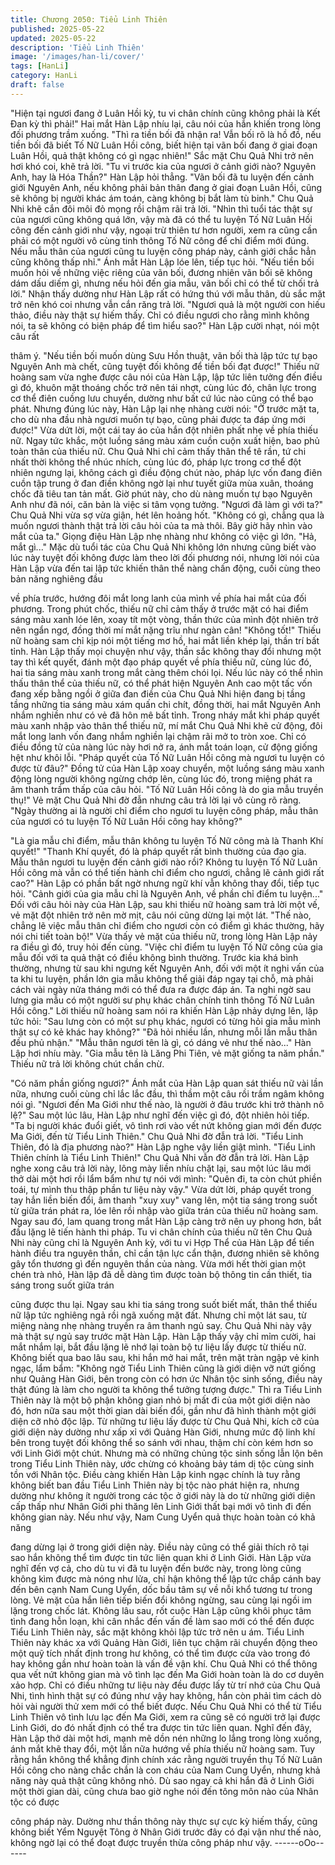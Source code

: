 ```yaml
---
title: Chương 2050: Tiểu Linh Thiên
published: 2025-05-22
updated: 2025-05-22
description: 'Tiểu Linh Thiên'
image: '/images/han-li/cover/'
tags: [HanLi]
category: HanLi
draft: false
---
```


"Hiện tại ngươi đang ở Luân Hồi kỳ, tu vi chân chính cũng không
phải là Kết Đan kỳ thì phải!" Hai mắt Hàn Lập nhíu lại, câu nói của
hắn khiến trong lòng đối phương trầm xuống.
"Thì ra tiền bối đã nhận ra! Vẫn bối rõ là hồ đồ, nếu tiền bối đã
biết Tố Nữ Luân Hồi công, biết hiện tại vãn bối đang ở giai đoạn
Luân Hồi, quả thật không có gì ngạc nhiên!" Sắc mặt Chu Quả
Nhi trở nên hơi khó coi, khẽ trả lời.
"Tu vi trước kia của ngươi ở cảnh giới nào? Nguyên Anh, hay là
Hóa Thần?" Hàn Lập hỏi thẳng.
"Vãn bối đã tu luyện đến cảnh giới Nguyên Anh, nếu không phải
bản thân đang ở giai đoạn Luân Hồi, cũng sẽ không bị người khác
ám toán, càng không bị bắt làm tù binh." Chu Quả Nhi khẽ cắn đôi
môi đỏ mọng rồi chậm rãi trả lời.
"Nhìn thì tuổi tác thật sự của ngươi cũng không quá lớn, vậy mà
đã có thể tu luyện Tố Nữ Luân Hồi công đến cảnh giới như vậy,
ngoại trừ thiên tư hơn người, xem ra cũng cần phải có một người
vô cùng tinh thông Tố Nữ công để chỉ điểm mới đúng. Nếu mẫu
thân của ngươi cũng tu luyện công pháp này, cảnh giới chắc hẳn
cũng không thấp nhỉ." Ánh mắt Hàn Lập lóe lên, tiếp tục hỏi.
"Nếu tiền bối muốn hỏi về những việc riêng của vãn bối, đương
nhiên vãn bối sẽ không dám dấu diếm gì, nhưng nếu hỏi đến gia
mẫu, vãn bối chỉ có thể từ chối trả lời." Nhận thấy dường như Hàn
Lập rất có hứng thú với mẫu thân, dù sắc mặt trở nên khó coi
nhưng vẫn cắn răng trả lời.
"Ngươi quả là một người con hiếu thảo, điều này thật sự hiếm
thấy. Chỉ có điều ngươi cho rằng mình không nói, ta sẽ không có
biện pháp để tìm hiểu sao?" Hàn Lập cười nhạt, nói một câu rất

thâm ý.
"Nếu tiền bối muốn dùng Sưu Hồn thuật, vãn bối thà lập tức tự
bạo Nguyên Anh mà chết, cũng tuyệt đối không để tiền bối đạt
được!" Thiếu nữ hoàng sam vừa nghe được câu nói của Hàn Lập,
lập tức liên tưởng đến điều gì đó, khuôn mặt thoáng chốc trở nên
tái nhợt, cùng lúc đó, chân lực trong cơ thể điên cuồng lưu
chuyển, dường như bất cứ lúc nào cũng có thể bạo phát.
Nhưng đúng lúc này, Hàn Lập lại nhẹ nhàng cười nói:
"Ở trước mặt ta, cho dù nha đầu nhà ngươi muốn tự bạo, cũng
phải được ta đáp ứng mới được!"
Vừa dứt lời, một cái tay áo của hắn đột nhiên phất nhẹ về phía
thiếu nữ.
Ngay tức khắc, một luồng sáng màu xám cuồn cuộn xuất hiện,
bao phủ toàn thân của thiếu nữ.
Chu Quả Nhi chỉ cảm thấy thân thể tê rần, tứ chi nhất thời không
thể nhúc nhích, cùng lúc đó, pháp lực trong cơ thể đột nhiên
ngưng lại, không cách gì điều động chút nào, pháp lực vốn đang
điên cuồn tập trung ở đan điền không ngờ lại như tuyết giữa mùa
xuân, thoáng chốc đã tiêu tan tản mất.
Giờ phút này, cho dù nàng muốn tự bạo Nguyên Anh như đã nói,
căn bản là việc si tâm vọng tưởng.
"Ngươi đã làm gì với ta?" Chu Quả Nhi vừa sợ vừa giận, hét lên
hoảng hốt.
"Không có gì, chẳng qua là muốn ngươi thành thật trả lời câu hỏi
của ta mà thôi. Bây giờ hãy nhìn vào mắt của ta." Giọng điệu Hàn
Lập nhẹ nhàng như không có việc gì lớn.
"Hả, mắt gì..." Mặc dù tuổi tác của Chu Quả Nhi không lớn nhưng
cũng biết vào lúc này tuyệt đối không được làm theo lời đối
phương nói, nhưng lời nói của Hàn Lập vừa đến tai lập tức khiến
thân thể nàng chấn động, cuối cùng theo bản năng nghiêng đầu

về phía trước, hướng đôi mắt long lanh của mình về phía hai mắt
của đối phương.
Trong phút chốc, thiếu nữ chỉ cảm thấy ở trước mặt có hai điểm
sáng màu xanh lóe lên, xoay tít một vòng, thần thức của mình đột
nhiên trở nên ngẩn ngơ, đồng thời mí mắt nặng trĩu như ngàn
cân!
"Không tốt!" Thiếu nữ hoàng sam chỉ kịp nói một tiếng mơ hồ, hai
mắt liền khép lại, thần trí bất tỉnh.
Hàn Lập thấy mọi chuyện như vậy, thần sắc không thay đổi
nhưng một tay thì kết quyết, đánh một đạo pháp quyết về phía
thiếu nữ, cùng lúc đó, hai tia sáng màu xanh trong mắt càng thêm
chói lọi.
Nếu lúc này có thể nhìn thấu thân thể của thiếu nữ, có thể phát
hiện Nguyên Anh cao một tấc vốn đang xếp bằng ngồi ở giữa đan
điền của Chu Quả Nhi hiện đang bị tầng tầng những tia sáng màu
xám quấn chi chít, đồng thời, hai mắt Nguyên Anh nhắm nghiền
như có vẻ đã hôn mê bất tỉnh.
Trong nháy mắt khi pháp quyết màu xanh nhập vào thân thể thiếu
nữ, mí mắt Chu Quả Nhi khẽ cử động, đôi mắt long lanh vốn đang
nhắm nghiền lại chậm rãi mở to tròn xoe.
Chỉ có điều đồng tử của nàng lúc này hơi nở ra, ánh mắt toán
loạn, cử động giống hệt như khôi lỗi.
"Pháp quyết của Tố Nữ Luân Hồi công mà ngươi tu luyện có được
từ đâu?" Đồng tử của Hàn Lập xoay chuyển, một luồng sáng màu
xanh động lòng người không ngừng chớp lên, cùng lúc đó, trong
miệng phát ra âm thanh trầm thấp của câu hỏi.
"Tố Nữ Luân Hồi công là do gia mẫu truyền thụ!" Vẻ mặt Chu Quả
Nhi đờ đẫn nhưng câu trả lời lại vô cùng rõ ràng.
"Ngày thường ai là người chỉ điểm cho ngươi tu luyện công pháp,
mẫu thân của ngươi có tu luyện Tố Nữ Luân Hồi công hay
không?"

"Là gia mẫu chỉ điểm, mẫu thân không tu luyện Tố Nữ công mà là
Thanh Khí quyết!"
"Thanh Khí quyết, đó là pháp quyết rất bình thường của đạo gia.
Mẫu thân ngươi tu luyện đến cảnh giới nào rồi? Không tu luyện Tố
Nữ Luân Hồi công mà vẫn có thể tiến hành chỉ điểm cho ngươi,
chẳng lẽ cảnh giới rất cao?" Hàn Lập có phần bất ngờ nhưng ngữ
khí vẫn không thay đổi, tiếp tục hỏi.
"Cảnh giới của gia mẫu chỉ là Nguyên Anh, về phần chỉ điểm tu
luyện..." Đối với câu hỏi này của Hàn Lập, sau khi thiếu nữ hoàng
sam trả lời một vế, vẻ mặt đột nhiên trở nên mờ mịt, câu nói cũng
dừng lại một lát.
"Thế nào, chẳng lẽ việc mẫu thân chỉ điểm cho ngươi còn có điểm
gì khác thường, hãy nói chi tiết toàn bộ!" Vừa thấy vẻ mặt của
thiếu nữ, trong lòng Hàn Lập nảy ra điều gì đó, truy hỏi đến cùng.
"Việc chỉ điểm tu luyện Tố Nữ công của gia mẫu đối với ta quả
thật có điều không bình thường. Trước kia khá bình thường,
nhưng từ sau khi ngưng kết Nguyên Anh, đối với một ít nghi vấn
của ta khi tu luyện, phần lớn gia mẫu không thể giải đáp ngay tại
chỗ, mà phải cách vài ngày nửa tháng mới có thể đưa ra được
đáp án. Ta nghi ngờ sau lưng gia mẫu có một người sư phụ khác
chân chính tinh thông Tố Nữ Luân Hồi công."
Lời thiếu nữ hoàng sam nói ra khiến Hàn Lập nhảy dựng lên, lập
tức hỏi:
"Sau lưng còn có một sư phụ khác, ngươi có từng hỏi gia mẫu
mình thật sự có kẻ khác hay không?"
"Đã hỏi nhiều lần, nhưng mỗi lần mẫu thân đều phủ nhận."
"Mẫu thân ngươi tên là gì, có dáng vẻ như thế nào..." Hàn Lập hơi
nhíu mày.
"Gia mẫu tên là Lăng Phi Tiên, vẻ mặt giống ta năm phần." Thiếu
nữ trả lời không chút chần chừ.

"Có năm phần giống ngươi?" Ánh mắt của Hàn Lập quan sát thiếu
nữ vài lần nữa, nhưng cuối cùng chỉ lắc lắc đầu, thì thầm một câu
rồi trầm ngâm không nói gì.
"Ngươi đến Ma Giới như thế nào, là người ở đâu trước khi trở
thành nô lệ?" Sau một lúc lâu, Hàn Lập như nghĩ đến việc gì đó,
đột nhiên hỏi tiếp.
"Ta bị người khác đuổi giết, vô tình rơi vào vết nứt không gian mới
đến được Ma Giới, đến từ Tiểu Linh Thiên." Chu Quả Nhi đờ đẫn
trả lời.
"Tiểu Linh Thiên, đó là địa phương nào?" Hàn Lập nghe vậy liền
giật mình.
"Tiểu Linh Thiên chính là Tiểu Linh Thiên!" Chu Quả Nhi vẫn đờ
đẫn trả lời.
Hàn Lập nghe xong câu trả lời này, lông mày liền nhíu chặt lại,
sau một lúc lâu mới thở dài một hơi rồi lẩm bẩm như tự nói với
mình:
"Quên đi, ta còn chút phiền toái, tự mình thu thập phần tư liệu này
vậy."
Vừa dứt lời, pháp quyết trong tay hắn liền biến đổi, âm thanh "xuy
xuy" vang lên, một tia sáng trong suốt từ giữa trán phát ra, lóe lên
rồi nhập vào giữa trán của thiếu nữ hoàng sam.
Ngay sau đó, lam quang trong mắt Hàn Lập càng trở nên uy
phong hơn, bắt đầu lặng lẽ tiến hành thi pháp.
Tu vi chân chính của thiếu nữ tên Chu Quả Nhi này cũng chỉ là
Nguyên Anh kỳ, với tu vi Hợp Thể của Hàn Lập để tiến hành điều
tra nguyên thần, chỉ cần tận lực cẩn thận, đương nhiên sẽ không
gây tổn thương gì đến nguyên thần của nàng.
Vừa mới hết thời gian một chén trà nhỏ, Hàn lập đã dễ dàng tìm
được toàn bộ thông tin cần thiết, tia sáng trong suốt giữa trán

cũng được thu lại.
Ngay sau khi tia sáng trong suốt biết mất, thân thể thiếu nữ lập
tức nghiêng ngả rồi ngã xuống mặt đất.
Nhưng chỉ một lát sau, từ miệng nàng nhẹ nhàng truyền ra âm
thanh ngủ say.
Chu Quả Nhi này vậy mà thật sự ngủ say trước mặt Hàn Lập.
Hàn Lập thấy vậy chỉ mỉm cười, hai mắt nhắm lại, bắt đầu lặng lẽ
nhớ lại toàn bộ tư liệu lấy được từ thiếu nữ.
Không biết qua bao lâu sau, khi hắn mở hai mắt, trên mặt tràn
ngập vẻ kinh ngạc, lẩm bẩm:
"Không ngờ Tiểu Linh Thiên cũng là giới diện vỡ nứt giống như
Quảng Hàn Giới, bên trong còn có hơn ức Nhân tộc sinh sống,
điều này thật đúng là làm cho người ta không thể tưởng tượng
được."
Thì ra Tiểu Linh Thiên này là một bộ phận không gian nhỏ bị mất
đi của một giới diện nào đó, hơn nữa sau một thời gian dài biến
đổi, gần như đã hình thành một giới diện cỡ nhỏ độc lập. Từ
những tư liệu lấy được từ Chu Quả Nhi, kích cỡ của giới diện này
dường như xấp xỉ với Quảng Hàn Giới, nhưng mức độ linh khí
bên trong tuyệt đối không thể so sánh với nhau, thậm chí còn kém
hơn so với Linh Giới một chút.
Nhưng mà có những chủng tộc sinh sống lẫn lộn bên trong Tiểu
Linh Thiên này, ước chừng có khoảng bảy tám dị tộc cùng sinh
tồn với Nhân tộc.
Điều càng khiến Hàn Lập kinh ngạc chính là tuy rằng không biết
ban đầu Tiểu Linh Thiên này bị tộc nào phát hiện ra, nhưng
dường như không ít người trong các tộc ở giới này là do từ
những giới diện cấp thấp như Nhân Giới phi thăng lên Linh Giới
thất bại mới vô tình đi đến không gian này.
Nếu như vậy, Nam Cung Uyển quả thực hoàn toàn có khả năng

đang dừng lại ở trong giới diện này.
Điều này cũng có thể giải thích rõ tại sao hắn không thể tìm được
tin tức liên quan khi ở Linh Giới.
Hàn Lập vừa nghĩ đến vợ cả, cho dù tu vi đã tu luyện đến bước
này, trong lòng cũng không kìm được mà nóng như lửa, chỉ hận
không thể lập tức chắp cánh bay đến bên cạnh Nam Cung Uyển,
dốc bầu tâm sự về nỗi khổ tương tư trong lòng.
Vẻ mặt của hắn liên tiếp biến đổi không ngừng, sau cùng lại ngồi
im lặng trong chốc lát.
Không lâu sau, rốt cuộc Hàn Lập cũng khôi phục tâm tình đang
hỗn loạn, khi cân nhắc đến vấn đề làm sao mới có thể đến được
Tiểu Linh Thiên này, sắc mặt không khỏi lập tức trở nên u ám.
Tiểu Linh Thiên này khác xa với Quảng Hàn Giới, liên tục chậm
rãi chuyển động theo một quỹ tích nhất định trong hư không, có
thể tìm được cửa vào trong đó hay không gần như hoàn toàn là
vấn đề vận khí. Chu Quả Nhi có thể thông qua vết nứt không gian
mà vô tình lạc đến Ma Giới hoàn toàn là do cơ duyên xảo hợp.
Chỉ có điều những tư liệu này đều được lấy từ trí nhớ của Chu
Quả Nhi, tình hình thật sự có đúng như vậy hay không, hắn còn
phải tìm cách dò hỏi vài người thử xem mới có thể biết được.
Nếu Chu Quả Nhi có thể từ Tiểu Linh Thiên vô tình lưu lạc đến
Ma Giới, xem ra cũng sẽ có người trở lại được Linh Giới, do đó
nhất định có thể tra được tin tức liên quan.
Nghĩ đến đây, Hàn Lập thở dài một hơi, mạnh mẽ dồn nén những
lo lắng trong lòng xuống, ánh mắt khẽ thay đổi, một lần nữa
hướng về phía thiếu nữ hoàng sam.
Tuy rằng hắn không thể khẳng định chính xác rằng người truyền
thụ Tố Nữ Luân Hồi công cho nàng chắc chắn là con cháu của
Nam Cung Uyển, nhưng khả năng này quả thật cũng không nhỏ.
Dù sao ngay cả khi hắn đã ở Linh Giới một thời gian dài, cũng
chưa bao giờ nghe nói đến tông môn nào của Nhân tộc có được

công pháp này.
Dường như thần thông này thực sự cực kỳ hiếm thấy, cũng không
biết Yểm Nguyệt Tông ở Nhân Giới trước đây có đại vận như thế
nào, không ngờ lại có thể đoạt được truyền thừa công pháp như
vậy.
------oOo------
